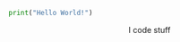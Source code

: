 <!-- <h1 align="center"> :vulcan_salute: Hey, I'm Lucas! </h1> -->

```python
print("Hello World!")
```

<div align="center">I code stuff</div>

<!--
**Lucas-PG/Lucas-PG** is a ✨ _special_ ✨ repository because its `README.md` (this file) appears on your GitHub profile.

Here are some ideas to get you started:

- 🔭 I’m currently working on ...
- 🌱 I’m currently learning ...
- 👯 I’m looking to collaborate on ...
- 🤔 I’m looking for help with ...
- 💬 Ask me about ...
- 📫 How to reach me: ...
- 😄 Pronouns: ...
- ⚡ Fun fact: ...
-->
<!-- <h1 align="center">👋 maxhu08</h1> -->
<!---->
<!-- ```javascript -->
<!-- console.log("hello world"); -->
<!-- ``` -->
<!---->
<!-- <div align="center"> -->
<!---->
<!-- [![Top Langs](https://github-readme-stats.vercel.app/api/top-langs/?username=maxhu08&layout=compact&bg_color=00000000&border_color=00000000&text_color=fff)](https://github.com/anuraghazra/github-readme-stats) -->
<!---->
<!-- </div> -->
<!---->
<!-- <div align="center"> -->
<!--   <a href="https://www.youtube.com/@maxhudotdev"><img src="./assets/youtube-badge.svg"/></a> -->
<!--   <a href="https://odysee.com/@maxhudotdev:c"><img src="./assets/odysee-badge.svg"/></a> -->
<!--   <a href="https://maxhu.dev/"><img src="./assets/website-badge.svg"/></a> -->
<!--   <a href="https://blog.maxhu.dev/"><img src="./assets/blog-badge.svg"/></a> -->
<!--   <a href="https://github.com/antonkomarev/github-profile-views-counter"><img src="https://komarev.com/ghpvc/?username=maxhu08&color=grey&style=for-the-badge"></a> -->
<!-- </div> -->
<!---->
<!-- <br /> -->
<!-- <div align="center"> -->
<!---->
<!-- 📫 Contact me at <a href="mailto:hello@maxhu.dev">hello@maxhu.dev</a> | ⚙ You can find all my configs <a href="https://github.com/maxhu08/maxhu08/blob/main/CONFIGS.md">here</a> -->
<!---->
<!-- </div> -->
<!---->
<!-- <!--- -->
<!-- You can click the Preview link to take a look at your changes. -->
<!-- --->
